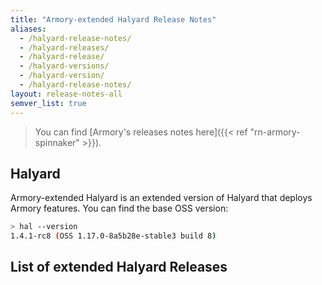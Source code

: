 ```yaml
---
title: "Armory-extended Halyard Release Notes"
aliases:
  - /halyard-release-notes/
  - /halyard-releases/
  - /halyard-release/
  - /halyard-versions/
  - /halyard-version/
  - /halyard-release-notes/
layout: release-notes-all
semver_list: true
---
```


> You can find [Armory's releases notes here]({{< ref "rn-armory-spinnaker" >}}).

## Halyard
Armory-extended Halyard  is an extended version of Halyard that deploys Armory features. You can find the base OSS version:

```bash
> hal --version
1.4.1-rc8 (OSS 1.17.0-8a5b28e-stable3 build 8)
```

## List of extended Halyard Releases
<!-- Hugo/docsy auto generates a list of the child pages here. The front matter configures it to go from newest to oldest --!>
